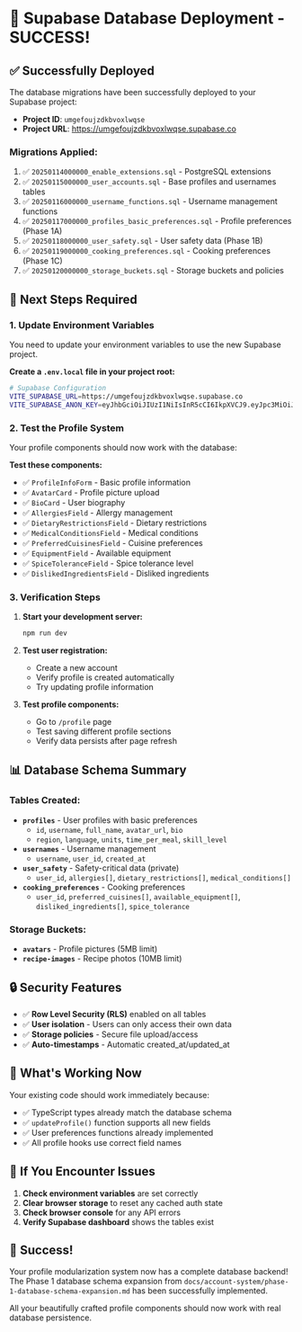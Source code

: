 # 🎉 Supabase Database Deployment - SUCCESS!

## ✅ Successfully Deployed

The database migrations have been successfully deployed to your Supabase project:

- **Project ID**: `umgefoujzdkbvoxlwqse`
- **Project URL**: https://umgefoujzdkbvoxlwqse.supabase.co

### Migrations Applied:

1. ✅ `20250114000000_enable_extensions.sql` - PostgreSQL extensions
2. ✅ `20250115000000_user_accounts.sql` - Base profiles and usernames tables
3. ✅ `20250116000000_username_functions.sql` - Username management functions
4. ✅ `20250117000000_profiles_basic_preferences.sql` - Profile preferences (Phase 1A)
5. ✅ `20250118000000_user_safety.sql` - User safety data (Phase 1B)
6. ✅ `20250119000000_cooking_preferences.sql` - Cooking preferences (Phase 1C)
7. ✅ `20250120000000_storage_buckets.sql` - Storage buckets and policies

## 🔧 Next Steps Required

### 1. Update Environment Variables

You need to update your environment variables to use the new Supabase project.

**Create a `.env.local` file in your project root:**

```bash
# Supabase Configuration
VITE_SUPABASE_URL=https://umgefoujzdkbvoxlwqse.supabase.co
VITE_SUPABASE_ANON_KEY=eyJhbGciOiJIUzI1NiIsInR5cCI6IkpXVCJ9.eyJpc3MiOiJzdXBhYmFzZSIsInJlZiI6InVtZ2Vmb3VqemRrYnZveGx3cXNlIiwicm9sZSI6ImFub24iLCJpYXQiOjE3NTU3MTQyNzAsImV4cCI6MjA3MTI5MDI3MH0.E3weli4u8CKOlV7t2xGh2e5S8TURPVE-8qhlNT4Ur-k
```

### 2. Test the Profile System

Your profile components should now work with the database:

**Test these components:**

- ✅ `ProfileInfoForm` - Basic profile information
- ✅ `AvatarCard` - Profile picture upload
- ✅ `BioCard` - User biography
- ✅ `AllergiesField` - Allergy management
- ✅ `DietaryRestrictionsField` - Dietary restrictions
- ✅ `MedicalConditionsField` - Medical conditions
- ✅ `PreferredCuisinesField` - Cuisine preferences
- ✅ `EquipmentField` - Available equipment
- ✅ `SpiceToleranceField` - Spice tolerance level
- ✅ `DislikedIngredientsField` - Disliked ingredients

### 3. Verification Steps

1. **Start your development server:**

   ```bash
   npm run dev
   ```

2. **Test user registration:**
   - Create a new account
   - Verify profile is created automatically
   - Try updating profile information

3. **Test profile components:**
   - Go to `/profile` page
   - Test saving different profile sections
   - Verify data persists after page refresh

## 📊 Database Schema Summary

### Tables Created:

- **`profiles`** - User profiles with basic preferences
  - `id`, `username`, `full_name`, `avatar_url`, `bio`
  - `region`, `language`, `units`, `time_per_meal`, `skill_level`
- **`usernames`** - Username management
  - `username`, `user_id`, `created_at`
- **`user_safety`** - Safety-critical data (private)
  - `user_id`, `allergies[]`, `dietary_restrictions[]`, `medical_conditions[]`
- **`cooking_preferences`** - Cooking preferences
  - `user_id`, `preferred_cuisines[]`, `available_equipment[]`, `disliked_ingredients[]`, `spice_tolerance`

### Storage Buckets:

- **`avatars`** - Profile pictures (5MB limit)
- **`recipe-images`** - Recipe photos (10MB limit)

## 🔒 Security Features

- ✅ **Row Level Security (RLS)** enabled on all tables
- ✅ **User isolation** - Users can only access their own data
- ✅ **Storage policies** - Secure file upload/access
- ✅ **Auto-timestamps** - Automatic created_at/updated_at

## 🎯 What's Working Now

Your existing code should work immediately because:

- ✅ TypeScript types already match the database schema
- ✅ `updateProfile()` function supports all new fields
- ✅ User preferences functions already implemented
- ✅ All profile hooks use correct field names

## 🐛 If You Encounter Issues

1. **Check environment variables** are set correctly
2. **Clear browser storage** to reset any cached auth state
3. **Check browser console** for any API errors
4. **Verify Supabase dashboard** shows the tables exist

## 🎉 Success!

Your profile modularization system now has a complete database backend! The Phase 1 database schema expansion from `docs/account-system/phase-1-database-schema-expansion.md` has been successfully implemented.

All your beautifully crafted profile components should now work with real database persistence.

